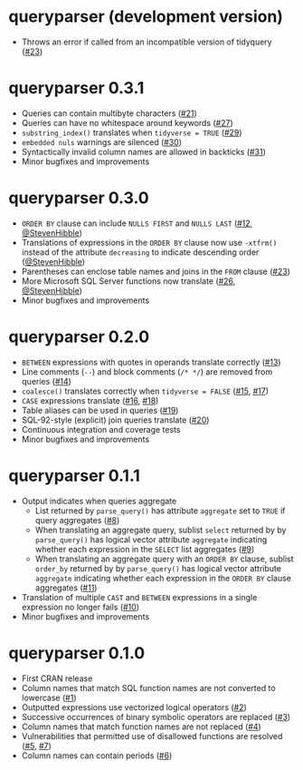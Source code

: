 # queryparser (development version)

* Throws an error if called from an incompatible version of tidyquery ([#23](https://github.com/ianmcook/tidyquery/issues/23))

# queryparser 0.3.1

* Queries can contain multibyte characters ([#21](https://github.com/ianmcook/queryparser/issues/21))
* Queries can have no whitespace around keywords ([#27](https://github.com/ianmcook/queryparser/issues/27))
* `substring_index()` translates when `tidyverse = TRUE` ([#29](https://github.com/ianmcook/queryparser/issues/29))
* `embedded nuls` warnings are silenced ([#30](https://github.com/ianmcook/queryparser/issues/30))
* Syntactically invalid column names are allowed in backticks ([#31](https://github.com/ianmcook/queryparser/issues/31))
* Minor bugfixes and improvements

# queryparser 0.3.0

* `ORDER BY` clause can include `NULLS FIRST` and `NULLS LAST` ([#12](https://github.com/ianmcook/queryparser/issues/12), [\@StevenHibble](https://github.com/StevenHibble))
* Translations of expressions in the `ORDER BY` clause now use `-xtfrm()` instead of the attribute `decreasing` to indicate descending order ([\@StevenHibble](https://github.com/StevenHibble))
* Parentheses can enclose table names and joins in the `FROM` clause ([#23](https://github.com/ianmcook/queryparser/issues/23))
* More Microsoft SQL Server functions now translate ([#26](https://github.com/ianmcook/queryparser/issues/26), [\@StevenHibble](https://github.com/StevenHibble))
* Minor bugfixes and improvements

# queryparser 0.2.0

* `BETWEEN` expressions with quotes in operands translate correctly ([#13](https://github.com/ianmcook/queryparser/issues/13))
* Line comments (`--`) and block comments (`/* */`) are removed from queries ([#14](https://github.com/ianmcook/queryparser/issues/14))
* `coalesce()` translates correctly when `tidyverse = FALSE` ([#15](https://github.com/ianmcook/queryparser/issues/15), [#17](https://github.com/ianmcook/queryparser/issues/17))
* `CASE` expressions translate ([#16](https://github.com/ianmcook/queryparser/issues/16), [#18](https://github.com/ianmcook/queryparser/issues/18))
* Table aliases can be used in queries ([#19](https://github.com/ianmcook/queryparser/issues/19))
* SQL-92-style (explicit) join queries translate ([#20](https://github.com/ianmcook/queryparser/issues/20))
* Continuous integration and coverage tests
* Minor bugfixes and improvements

# queryparser 0.1.1

* Output indicates when queries aggregate
  * List returned by `parse_query()` has attribute `aggregate` set to `TRUE` if query aggregates ([#8](https://github.com/ianmcook/queryparser/issues/8))
  * When translating an aggregate query, sublist `select` returned by by `parse_query()` has logical vector attribute `aggregate` indicating whether each expression in the `SELECT` list aggregates ([#9](https://github.com/ianmcook/queryparser/issues/9))
  * When translating an aggregate query with an `ORDER BY` clause, sublist `order_by` returned by by `parse_query()` has logical vector attribute `aggregate` indicating whether each expression in the `ORDER BY` clause aggregates ([#11](https://github.com/ianmcook/queryparser/issues/11))
* Translation of multiple `CAST` and `BETWEEN` expressions in a single expression no longer fails  ([#10](https://github.com/ianmcook/queryparser/issues/10))
* Minor bugfixes and improvements

# queryparser 0.1.0

* First CRAN release
* Column names that match SQL function names are not converted to lowercase ([#1](https://github.com/ianmcook/queryparser/issues/1))
* Outputted expressions use vectorized logical operators ([#2](https://github.com/ianmcook/queryparser/issues/2))
* Successive occurrences of binary symbolic operators are replaced ([#3](https://github.com/ianmcook/queryparser/issues/3))
* Column names that match function names are not replaced ([#4](https://github.com/ianmcook/queryparser/issues/4))
* Vulnerabilities that permitted use of disallowed functions are resolved ([#5](https://github.com/ianmcook/queryparser/issues/5), [#7](https://github.com/ianmcook/queryparser/issues/7))
* Column names can contain periods ([#6](https://github.com/ianmcook/queryparser/issues/6))
